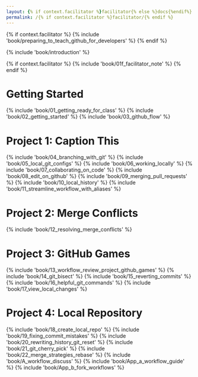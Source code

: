 ```yaml
---
layout: {% if context.facilitator %}facilitator{% else %}docs{%endif%}
permalink: /{% if context.facilitator %}facilitator/{% endif %}
---
```


{% if context.facilitator %}
{% include 'book/preparing_to_teach_github_for_developers' %}
{% endif %}

{% include 'book/introduction' %}

{% if context.facilitator %}
{% include 'book/01f_facilitator_note' %}
{% endif %}

# Getting Started
{% include 'book/01_getting_ready_for_class' %}
{% include 'book/02_getting_started' %}
{% include 'book/03_github_flow' %}

# Project 1: Caption This
{% include 'book/04_branching_with_git' %}
{% include 'book/05_local_git_configs' %}
{% include 'book/06_working_locally' %}
{% include 'book/07_collaborating_on_code' %}
{% include 'book/08_edit_on_github' %}
{% include 'book/09_merging_pull_requests' %}
{% include 'book/10_local_history' %}
{% include 'book/11_streamline_workflow_with_aliases' %}

# Project 2: Merge Conflicts
{% include 'book/12_resolving_merge_conflicts' %}

# Project 3: GitHub Games
{% include 'book/13_workflow_review_project_github_games' %}
{% include 'book/14_git_bisect' %}
{% include 'book/15_reverting_commits' %}
{% include 'book/16_helpful_git_commands' %}
{% include 'book/17_view_local_changes' %}

# Project 4: Local Repository
{% include 'book/18_create_local_repo' %}
{% include 'book/19_fixing_commit_mistakes' %}
{% include 'book/20_rewriting_history_git_reset' %}
{% include 'book/21_git_cherry_pick' %}
{% include 'book/22_merge_strategies_rebase' %}
{% include 'book/A_workflow_discuss' %}
{% include 'book/App_a_workflow_guide' %}
{% include 'book/App_b_fork_workflows' %}
